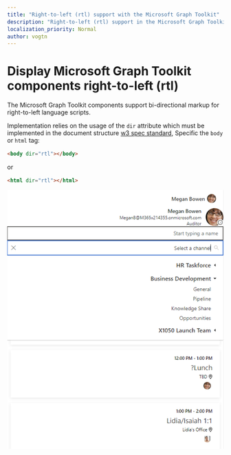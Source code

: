 ```yaml
---
title: "Right-to-left (rtl) support with the Microsoft Graph Toolkit"
description: "Right-to-left (rtl) support in the Microsoft Graph Toolkit components"
localization_priority: Normal
author: vogtn
---
```


# Display Microsoft Graph Toolkit components right-to-left (rtl)

The Microsoft Graph Toolkit components support bi-directional markup for right-to-left language scripts.

Implementation relies on the usage of the `dir` attribute which must be implemented in the document structure [w3 spec standard](https://www.w3.org/International/questions/qa-bidi-css-markup#detail), Specific the `body` or `html` tag:

```html
<body dir="rtl"></body>
```

or

```html
<html dir="rtl"></html>
```

![right-to-left](./images/rightToLeft.png)
